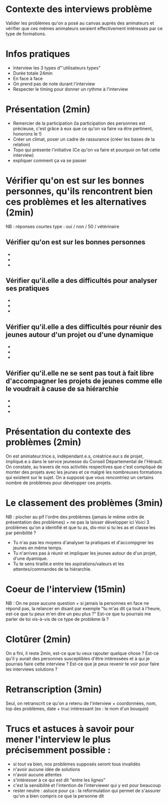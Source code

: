 # Contexte des interviews problème
Valider les problèmes qu'on a posé au canvas auprès des animateurs et vérifier que ces mêmes animateurs seraient effectivement intéressés par ce type de formations.

# Infos pratiques
- Interview les 3 types d"'utilisateurs types" 
- Durée totale 24min
- En face à face
- On prend pas de note durant l'interview
- Respecter le timing pour donner un rythme à l'interview

# Présentation (2min)
- Remercier de la participation (la participation des personnes est précieuse, c'est grâce à eux que ce qu'on va faire va être pertinent, honorons le !)
- Créer un climat, poser un cadre de rassurance (créer les bases de la relation)
- Topo qui présente l'initiative (Ce qu'on va faire et pourquoi on fait cette interview)
- expliquer comment ça va se passer


# Vérifier qu'on est sur les bonnes personnes, qu'ils rencontrent bien ces problèmes et les alternatives (2min)
NB : réponses courtes type : oui / non / 50 / vétérinaire

## Vérifier qu'on est sur les bonnes personnes 
-
-
-

## Vérifier qu'il.elle a des difficultés pour analyser ses pratiques 
-
-
-

## Vérifier qu'il.elle a des difficultés pour réunir des jeunes autour d'un projet ou d'une dynamique
-
-
-

## Vérifier qu'il.elle ne se sent pas tout à fait libre d'accompagner les projets de jeunes comme elle le voudrait à cause de sa hiérarchie
-
- 
-

# Présentation du contexte des problèmes (2min)
On est animateur.trice.s, indépendant.e.s, créatrice.eur.s de projet, impliqué.e.s dans le servce jeunesse du Conseil Départemental de l'Hérault.
On constate, au travers de nos activités respectives que c'est compliqué de monter des projets avec les jeunes et ce malgré les nombreuses
formations qui existent sur le sujet. On a supposé que vous rencontriez un certains nombre de problèmes pour développer ces projets.

# Le classement des problèmes (3min)
NB : piocher au pif l'ordre des problèmes (jamais le même ordre de présentation des problèmes)  + ne pas la laisser développer ici
Voici 3 problèmes qu'on a identifié et que tu as, dis-moi si tu les as et classe les par pénibilité ?
- Tu n'as pas les moyens d'analyser ta pratiques et d'accompgner les jeunes en même temps.
- Tu n'arrives pas à réunir et impliquer les jeunes autour de d'un projet, d'une dyamique.
- Tu te sens tiraillé.e entre tes aspirations/valeurs et les attentes/commandes de ta hiérarchie.

 # Coeur de l'interview (15min)
NB : On ne pose aucune question + si jamais la personnes en face ne répond pas, la relancer en disant par exemple "tu m'as dit ça tout à l'heure, est-ce que tu peux m'en dire un peu plus ?"
Est-ce que tu pourrais me parler de toi vis-à-vis de ce type de problème là ?

# Clotûrer (2min)
On a fini, il reste 2min, est-ce que tu veux rajouter quelque chose ? 
Est-ce qu'il y aurait des personnes susceptibles d'être intéressées et à qui je pourrais faire cette interview ?
Est-ce que je peux revenir te voir pour faire les interviews solutions ?

# Retranscription (3min)
Seul, on retranscrit ce qu'on a retenu de l'interview + coordonnées, nom, top des problèmes, date + truc intéressant (ex : le nom d'un bouquin)

# Trucs et astuces à savoir pour mener l'interview le plus précisemment possible : 
- si tout va bien, nos problèmes supposés seront tous invalidés
- n'avoir aucune idée de solutions
- n'avoir aucune attentes
- s'intéresser à ce qui est dit "entre les lignes"
- c'est la sensibilité et l'intention de l’interviewer qui y est pour beaucoup
- rester neutre : astuce pour ça : la reformulation qui permet de s'assurer qu'on a bien compris ce que la personne dit
